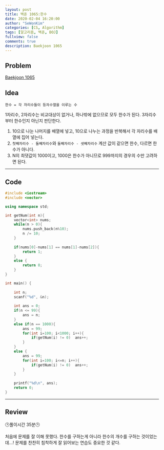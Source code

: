 ```yaml
---
layout: post
title: 백준 1065:한수
date: 2020-02-04 16:20:00
author: "SeWonKim"
categories: [CS, Algorithm]
tags: [알고리즘, 백준, BOJ]
fullview: false
comments: true
description: Baekjoon 1065
---
```


## Problem

[Baekjoon 1065](https://www.acmicpc.net/problem/1065)


## Idea

`한수 = 각 자리수들이 등차수열을 이루는 수`

1자리수, 2자리수는 비교대상이 없거나, 하나밖에 없으므로 모두 한수가 된다.
3자리수부터 한수인지 아닌지 판단한다.

1. 10으로 나눈 나머지를 배열에 넣고, 10으로 나누는 과정을 반복해서 각 자리수를 배열에 집어 넣는다.
2. `첫째자리수 - 둘째자리수`와 `둘째자리수 - 셋째자리수` 계산 값이 같으면 한수, 다르면 한수가 아니다.
3. N의 최댓값이 1000이고, 1000은 한수가 아니므로 999까지의 경우의 수만 고려하면 된다.




---

## Code
```cpp
#include <iostream>
#include <vector>

using namespace std;

int getNum(int n){
	vector<int> nums;
	while(n > 0){
		nums.push_back(n%10);
		n /= 10;
	}
	
	if(nums[0]-nums[1] == nums[1]-nums[2]){
		return 1;
	}
	else {
		return 0;
	}
}

int main() {
	
	int n;
	scanf("%d", &n);
	
	int ans = 0;
	if(n <= 99){
		ans = n;
	}
	else if(n == 1000){
		ans = 99;
		for(int i=100; i<1000; i++){
			if(getNum(i) != 0)	ans++;
		}
	}
	else {
		ans = 99;
		for(int i=100; i<=n; i++){
			if(getNum(i) != 0)	ans++;
		}	
	}
	
	printf("%d\n", ans);
	return 0;
}
```
---

## Review
🕒풀이시간 35분🕒 

처음에 문제를 잘 이해 못했다. 한수를 구하는게 아니라 한수의 개수를 구하는 것이었는데...! 문제를 찬찬히 침착하게 잘 읽어보는 연습도 중요한 것 같다.
